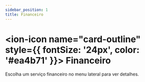 ```yaml
---
sidebar_position: 1
title: Financeiro
---
```


# <ion-icon name="card-outline" style={{ fontSize: '24px', color: '#ea4b71' }}></ion-icon> Financeiro

Escolha um serviço financeiro no menu lateral para ver detalhes.
